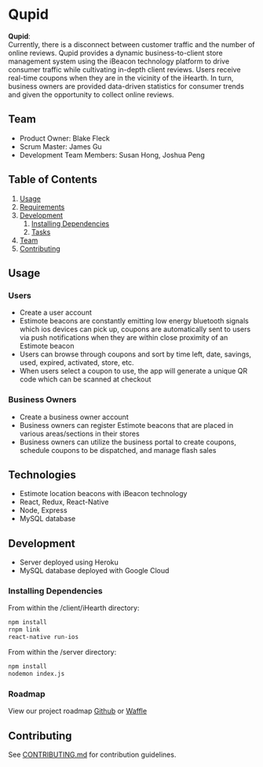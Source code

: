 # **Qupid**

  **Qupid**:  
Currently, there is a disconnect between customer traffic and the number of online reviews. Qupid provides a dynamic business-to-client store management system using the iBeacon technology platform to drive consumer traffic while cultivating in-depth client reviews. Users receive real-time coupons when they are in the vicinity of the iHearth. In turn, business owners are provided data-driven statistics for consumer trends and given the opportunity to collect online reviews.

## Team

  - Product Owner: Blake Fleck
  - Scrum Master: James Gu
  - Development Team Members: Susan Hong, Joshua Peng

## Table of Contents

1. [Usage](#Usage)
1. [Requirements](#requirements)
1. [Development](#development)
    1. [Installing Dependencies](#installing-dependencies)
    1. [Tasks](#tasks)
1. [Team](#team)
1. [Contributing](#contributing)

## Usage
### Users 
- Create a user account
- Estimote beacons are constantly emitting low energy bluetooth signals which ios devices can pick up, coupons are automatically sent to users via push notifications when they are within close proximity of an Estimote beacon 
- Users can browse through coupons and sort by time left, date, savings, used, expired, activated, store, etc.
- When users select a coupon to use, the app will generate a unique QR code which can be scanned at checkout
  
### Business Owners  
- Create a business owner account
- Business owners can register Estimote beacons that are placed in various areas/sections in their stores
- Business owners can utilize the business portal to create coupons, schedule coupons to be dispatched, and manage flash sales

## Technologies

- Estimote location beacons with iBeacon technology
- React, Redux, React-Native
- Node, Express
- MySQL database

## Development

- Server deployed using Heroku
- MySQL database deployed with Google Cloud

### Installing Dependencies

From within the /client/iHearth directory:

```sh
npm install
rnpm link
react-native run-ios
```
From within the /server directory:

```sh
npm install
nodemon index.js
```

### Roadmap

View our project roadmap [Github](https://github.com/conscientiouscucumbers/qupid/issues) or [Waffle](https://waffle.io/conscientiouscucumbers/qupid)


## Contributing

See [CONTRIBUTING.md](CONTRIBUTING.md) for contribution guidelines.
